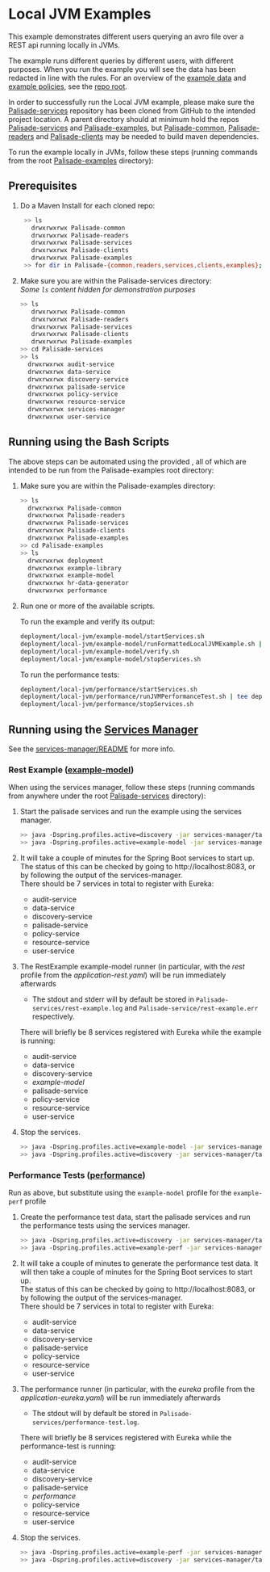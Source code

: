 <!--
 Copyright 2020 Crown Copyright
 
 Licensed under the Apache License, Version 2.0 (the "License");
 you may not use this file except in compliance with the License.
 You may obtain a copy of the License at
 
     http://www.apache.org/licenses/LICENSE-2.0
 
 Unless required by applicable law or agreed to in writing, software
 distributed under the License is distributed on an "AS IS" BASIS,
 WITHOUT WARRANTIES OR CONDITIONS OF ANY KIND, either express or implied.
 See the License for the specific language governing permissions and
 limitations under the License.
-->

# Local JVM Examples

This example demonstrates different users querying an avro file over a REST api running locally in JVMs.

The example runs different queries by different users, with different purposes.
When you run the example you will see the data has been redacted in line with the rules.
For an overview of the [example data](../../hr-data-generator/README.md) and [example policies](../../example-library/README.md), see the [repo root](../../README.md).

In order to successfully run the Local JVM example, please make sure the [Palisade-services](https://github.com/gchq/Palisade-services) repository has been cloned from GitHub to the intended project location.
A parent directory should at minimum hold the repos [Palisade-services](https://github.com/gchq/Palisade-services) and [Palisade-examples](https://github.com/gchq/Palisade-examples), but [Palisade-common](https://github.com/gchq/Palisade-common), [Palisade-readers](https://github.com/gchq/Palisade-readers) and [Palisade-clients](https://github.com/gchq/Palisade-clients) may be needed to build maven dependencies.

To run the example locally in JVMs, follow these steps (running commands from the root [Palisade-examples](../..) directory):

## Prerequisites

1. Do a Maven Install for each cloned repo:
   ```bash
    >> ls
      drwxrwxrwx Palisade-common
      drwxrwxrwx Palisade-readers
      drwxrwxrwx Palisade-services
      drwxrwxrwx Palisade-clients
      drwxrwxrwx Palisade-examples
    >> for dir in Palisade-{common,readers,services,clients,examples}; do (cd $dir && mvn clean install); done
   ```
 
1. Make sure you are within the Palisade-services directory:  
   *Some `ls` content hidden for demonstration purposes*
   ```bash
   >> ls
      drwxrwxrwx Palisade-common
      drwxrwxrwx Palisade-readers
      drwxrwxrwx Palisade-services
      drwxrwxrwx Palisade-clients
      drwxrwxrwx Palisade-examples
   >> cd Palisade-services
   >> ls
     drwxrwxrwx audit-service
     drwxrwxrwx data-service
     drwxrwxrwx discovery-service
     drwxrwxrwx palisade-service
     drwxrwxrwx policy-service
     drwxrwxrwx resource-service
     drwxrwxrwx services-manager
     drwxrwxrwx user-service
   ```

## Running using the Bash Scripts

The above steps can be automated using the provided , all of which are intended to be run from the Palisade-examples root directory:

1. Make sure you are within the Palisade-examples directory:  
   ```bash
   >> ls
     drwxrwxrwx Palisade-common
     drwxrwxrwx Palisade-readers
     drwxrwxrwx Palisade-services
     drwxrwxrwx Palisade-clients
     drwxrwxrwx Palisade-examples
   >> cd Palisade-examples
   >> ls
     drwxrwxrwx deployment
     drwxrwxrwx example-library
     drwxrwxrwx example-model
     drwxrwxrwx hr-data-generator
     drwxrwxrwx performance
   ```

1. Run one or more of the available scripts.

   To run the example and verify its output:
   ```bash
   deployment/local-jvm/example-model/startServices.sh
   deployment/local-jvm/example-model/runFormattedLocalJVMExample.sh | tee deployment/local-jvm/example-model/exampleOutput.txt
   deployment/local-jvm/example-model/verify.sh
   deployment/local-jvm/example-model/stopServices.sh
   ```
   
   To run the performance tests:
   ```bash
   deployment/local-jvm/performance/startServices.sh
   deployment/local-jvm/performance/runJVMPerformanceTest.sh | tee deployment/local-jvm/example-model/exampleOutput.txt
   deployment/local-jvm/performance/stopServices.sh
   ```


## Running using the [Services Manager](https://github.com/gchq/Palisade-services/tree/main/services-manager)
See the [services-manager/README](https://github.com/gchq/Palisade-services/tree/main/services-manager/README.md) for more info.

### Rest Example ([example-model](../../example-model/README.md))
When using the services manager, follow these steps (running commands from anywhere under the root [Palisade-services](https://github.com/gchq/Palisade-services) directory):

1. Start the palisade services and run the example using the services manager.
   ```bash
   >> java -Dspring.profiles.active=discovery -jar services-manager/target/services-manager-*-exec.jar --manager.mode=run
   >> java -Dspring.profiles.active=example-model -jar services-manager/target/services-manager-*-exec.jar --manager.mode=run
   ```
   
1. It will take a couple of minutes for the Spring Boot services to start up.  
   The status of this can be checked by going to http://localhost:8083, or by following the output of the services-manager.  
   There should be 7 services in total to register with Eureka:
    - audit-service
    - data-service
    - discovery-service
    - palisade-service
    - policy-service
    - resource-service
    - user-service
    
1. The RestExample example-model runner (in particular, with the *rest* profile from the *application-rest.yaml*) will be run immediately afterwards
    * The stdout and stderr will by default be stored in `Palisade-services/rest-example.log` and `Palisade-service/rest-example.err` respectively.  
    
   There will briefly be 8 services registered with Eureka while the example is running:
    - audit-service
    - data-service
    - discovery-service
    - *example-model*
    - palisade-service
    - policy-service
    - resource-service
    - user-service
    
1. Stop the services.
   ```bash
   >> java -Dspring.profiles.active=example-model -jar services-manager/target/services-manager-*-exec.jar --manager.mode=shutdown
   >> java -Dspring.profiles.active=discovery -jar services-manager/target/services-manager-*-exec.jar --manager.mode=shutdown
   ```

### Performance Tests ([performance](../../performance/README.md))
Run as above, but substitute using the `example-model` profile for the `example-perf` profile

1. Create the performance test data, start the palisade services and run the performance tests using the services manager.
   ```bash
   >> java -Dspring.profiles.active=discovery -jar services-manager/target/services-manager-*-exec.jar --manager.mode=run
   >> java -Dspring.profiles.active=example-perf -jar services-manager/target/services-manager-*-exec.jar --manager.mode=run --manager.schedule=performance-create-task,palisade-task,performance-test-task
   ```
   
1. It will take a couple of minutes to generate the performance test data.
   It will then take a couple of minutes for the Spring Boot services to start up.  
   The status of this can be checked by going to http://localhost:8083, or by following the output of the services-manager.  
   There should be 7 services in total to register with Eureka:
    - audit-service
    - data-service
    - discovery-service
    - palisade-service
    - policy-service
    - resource-service
    - user-service
    
1. The performance runner (in particular, with the *eureka* profile from the *application-eureka.yaml*) will be run immediately afterwards
    * The stdout will by default be stored in `Palisade-services/performance-test.log`.  
    
   There will briefly be 8 services registered with Eureka while the performance-test is running:
    - audit-service
    - data-service
    - discovery-service
    - palisade-service
    - *performance*
    - policy-service
    - resource-service
    - user-service
    
1. Stop the services.
    
   ```bash
   >> java -Dspring.profiles.active=example-perf -jar services-manager/target/services-manager-*-exec.jar --manager.mode=shutdown
   >> java -Dspring.profiles.active=discovery -jar services-manager/target/services-manager-*-exec.jar --manager.mode=shutdown
   ```
